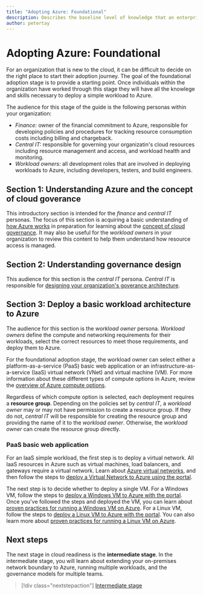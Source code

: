```yaml
---
title: "Adopting Azure: Foundational" 
description: Describes the baseline level of knowledge that an enterprise requires to adopt Azure
author: petertay
---
```


# Adopting Azure: Foundational

For an organization that is new to the cloud, it can be difficult to decide on the right place to start their adoption journey. The goal of the foundational adoption stage is to provide a starting point. Once individuals within the organization have worked through this stage they will have all the knowlege and skills necessary to deploy a simple workload to Azure.

The audience for this stage of the guide is the following personas within your organization:

<!-- nit: Maybe "roles"? I feel like "personas" was originally more of a UX concept? In fact you use 'roles' below [mwasson] -->

- *Finance:* owner of the financial commitment to Azure, responsible for developing policies and procedures for tracking resource consumption costs including billing and chargeback.
- *Central IT:* responsible for governing your organizatin's cloud resources including resource management and access, and workload health and monitoring.
- *Workload owners:* all development roles that are involved in deploying workloads to Azure, including developers, testers, and build engineers.
<!--
I like the identification of the personas. We used to do this in our old guidance.
We could even lean harder into this...
See https://msdn.microsoft.com/en-us/library/jj591578.aspx#sec2
 -->
## Section 1: Understanding Azure and the concept of cloud goverance

<!-- This section title is kind of long - not so much in the page, but in the TOC. [mwasson] -->

This introductory section is intended for the *finance* and *central IT* personas. The focus of this section is acquiring a basic understanding of [how Azure works](azure-explainer.md) in preparation for learning about the [concept of cloud governance](governance-explainer.md). It may also be useful for the *workload owners* in your organization to review this content to help them understand how resource access is managed.

## Section 2: Understanding governance design

This audience for this section is the *central IT* persona. *Central IT* is responsible for [designing your organization's goverance architecture](governance-how-to.md). 

## Section 3: Deploy a basic workload architecture to Azure

The audience for this section is the *workload owner* persona. *Workload owners* define the compute and networking requirements for their workloads, select the correct resources to meet those requirements, and deploy them to Azure. 

For the foundational adoption stage, the workload owner can select either a platform-as-a-service (PaaS) basic web application or an infrastructure-as-a-service (IaaS) virtual network (VNet) and virtual machine (VM). For more information about these different types of compute options in Azure, review the [overview of Azure compute options](/azure/architecture/guide/technology-choices/compute-overview?toc=/azure/architecture/cloud-adoption-guide/toc.json).

Regardless of which compute option is selected, each deployment requires a **resource group**. Depending on the policies set by *central IT*, a *workload owner* may or may not have permission to create a resource group. If they do not, *central IT* will be responsible for creating the resource group and providing the name of it to the *workload owner*. Otherwise, the *workload owner* can create the resource group directly.

### PaaS basic web application
<!--
I'm a little bit shy on using 'PaaS' as an adjective. 
I think I'd rather see "a simple web application using PaaS" or something similar.
I wouldn't press this though if there's precedence.
 -->

<!-- for what it's worth, I find references to 'PaaS application,' 'PaaS web app,' and 'PaaS deployment' in our docs [mwasson] >

For a PaaS basic web application, select one of the 5-minute quickstarts from the [web apps documentation](/azure/app-service?toc=/azure/architecture/cloud-adoption-guide/toc.json) and follow the steps. Once your simple workload has been deployed, you can learn more about the proven practices for deploying a [basic web application](/azure/architecture/reference-architectures/app-service-web-app/basic-web-app?toc=/azure/architecture/cloud-adoption-guide/toc.json) to Azure.

### IaaS single Windows or Linux VM

<!--
Would it help to use the checklist format here?
An example from https://docs.microsoft.com/en-us/azure/aks/jenkins-continuous-deployment

> [!div class="checklist"]
> * Deploy the Azure vote application to your Kubernetes cluster.
> * Update the Azure vote application code and push to a GitHub repository, which starts the continuous deployment process.
> * Jenkins clones the repository, and builds a new container image with the updated code.
> * This image is pushed to Azure Container Registry (ACR).
> * The application running in the AKS cluster is updated with the new container image.
-->

For an IaaS simple workload, the first step is to deploy a virtual network. All IaaS resources in Azure such as virtual machines, load balancers, and gateways require a virtual network. Learn about [Azure virtual networks](/azure/virtual-network/virtual-networks-overview?toc=/azure/architecture/cloud-adoption-guide/toc.json), and then follow the steps to [deploy a Virtual Network to Azure using the portal](/azure/virtual-network/quick-create-portal?toc=/azure/architecture/cloud-adoption-guide/toc.json).

The next step is to decide whether to deploy a single VM. For a Windows VM, follow the steps to [deploy a Windows VM to Azure with the portal](/azure/virtual-machines/windows/quick-create-portal?toc=/azure/architecture/cloud-adoption-guide/toc.json). Once you've followed the steps and deployed the VM, you can learn about [proven practices for running a Windows VM on Azure](/azure/architecture/reference-architectures/virtual-machines-windows/single-vm?toc=/azure/architecture/cloud-adoption-guide/toc.json). For a Linux VM, follow the steps to [deploy a Linux VM to Azure with the portal](/azure/virtual-machines/linux/quick-create-portal?toc=/azure/architecture/cloud-adoption-guide/toc.json). You can also learn more about [proven practices for running a Linux VM on Azure](/azure/architecture/reference-architectures/virtual-machines-linux/single-vm?toc=/azure/architecture/cloud-adoption-guide/toc.json).

## Next steps

The next stage in cloud readiness is the **intermediate stage**. In the intermediate stage, you will learn about extending your on-premises network boundary to Azure, running multiple workloads, and the governance models for multiple teams. 
<!--
an example of the next step feature in Docs
-->
> [!div class="nextstepaction"]
[Intermediate stage](foundational-stage/) 
